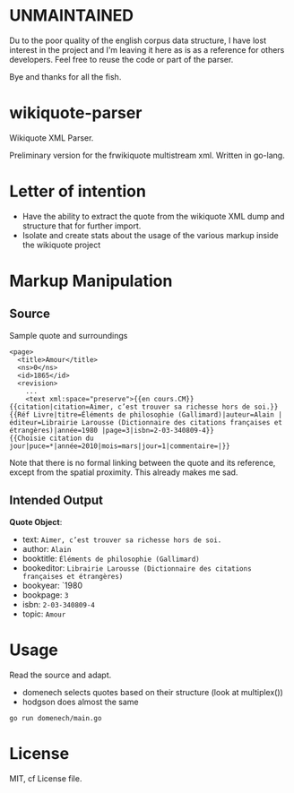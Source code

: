 # UNMAINTAINED

Du to the poor quality of the english corpus data structure, I have lost interest in the project and I'm leaving it here as is as a reference for others developers. Feel free to reuse the code or part of the parser.

Bye and thanks for all the fish.


# wikiquote-parser

Wikiquote XML Parser.

Preliminary version for the frwikiquote multistream xml. Written in go-lang.

# Letter of intention

- Have the ability to extract the quote from the wikiquote XML dump and structure that for further import.
- Isolate and create stats about the usage of the various markup inside the wikiquote project

# Markup Manipulation

## Source

Sample quote and surroundings
```
<page>
  <title>Amour</title>
  <ns>0</ns>
  <id>1865</id>
  <revision>
    ...
    <text xml:space="preserve">{{en cours.CM}}
{{citation|citation=Aimer, c’est trouver sa richesse hors de soi.}}
{{Réf Livre|titre=Éléments de philosophie (Gallimard)|auteur=Alain |éditeur=Librairie Larousse (Dictionnaire des citations françaises et étrangères)|année=1980 |page=3|isbn=2-03-340809-4}}
{{Choisie citation du jour|puce=*|année=2010|mois=mars|jour=1|commentaire=|}}
```

Note that there is no formal linking between the quote and its reference, except from the spatial proximity. This already makes me sad.

## Intended Output

**Quote Object**:
- text: `Aimer, c’est trouver sa richesse hors de soi.`
- author: `Alain`
- booktitle: `Éléments de philosophie (Gallimard)`
- bookeditor: `Librairie Larousse (Dictionnaire des citations françaises et étrangères)`
- bookyear: `1980
- bookpage: `3`
- isbn: `2-03-340809-4`
- topic: `Amour`

# Usage

Read the source and adapt.

- domenech selects quotes based on their structure (look at multiplex())
- hodgson does almost the same

```
go run domenech/main.go
```

# License

MIT, cf License file.
